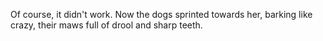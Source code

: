 Of course, it didn't work. Now the dogs sprinted towards her, barking like crazy, their maws full of drool and sharp teeth.
